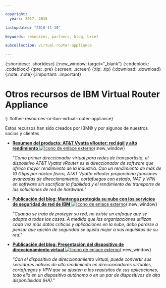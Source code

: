 ```yaml
---

copyright:
  years: 2017, 2018

lastupdated: "2018-11-10"

keywords: resources, partners, blog, brief

subcollection: virtual-router-appliance

---
```


{:shortdesc: .shortdesc}
{:new_window: target="_blank"}
{:codeblock: .codeblock}
{:pre: .pre}
{:screen: .screen}
{:tip: .tip}
{:download: .download}
{:note: .note}
{:important: .important}

# Otros recursos de IBM Virtual Router Appliance
{: #other-resources-or-ibm-virtual-router-appliance}

Estos recursos han sido creados por IBM© y por algunos de nuestros socios y clientes.

* [**Resumen del producto: AT&T Vyatta vRouter: red ágil y alto rendimiento** ![Icono de enlace externo](../../icons/launch-glyph.svg "Icono de enlace externo")](https://public.dhe.ibm.com/cloud/bluemix/network/vra/final_vyatta_product_brief_june_2018_2.pdf){:new_window}

    *"Como primer direccionador virtual para redes de transportista, el dispositivo AT&T Vyatta vRouter es el direccionador de software que ofrece mayor rendimiento de la industria. Con un rendimiento de más de 10 Gbps por núcleo físico, AT&T Vyatta vRouter proporciona funciones avanzadas de direccionamiento, cortafuegos con estado, NAT y VPN en software sin sacrificar la fiabilidad y el rendimiento del transporte de las soluciones de red de hardware."*

* [**Publicación del blog: Mantenga protegida su nube con los servicios de seguridad de red de IBM** ![Icono de enlace externo](../../icons/launch-glyph.svg "Icono de enlace externo")](https://www.ibm.com/blogs/bluemix/2017/09/keep-cloud-safe-ibm-network-security-services/){:new_window}

    *"Cuando se trata de proteger su red, no existe un enfoque que se adapte a todos los casos. A medida que las organizaciones utilizan cada vez más datos críticos y aplicaciones en la nube, debe pararse a pensar qué opción de seguridad se ajusta mejor a sus requisitos de su red."*

* [**Publicación del blog: Presentación del dispositivo de direccionamiento virtual** ![Icono de enlace externo](../../icons/launch-glyph.svg "Icono de enlace externo")](https://www.ibm.com/blogs/bluemix/2017/07/virtual-router-appliance/){:new_window}

    *"Con el dispositivo de direccionamiento virtual, puede convertir sus servidores nativos de alto rendimiento en direccionadores virtuales, cortafuegos y VPN que se ajusten a los requisitos de sus aplicaciones, todo ello en un dispositivo autónomo o en un par de dispositivos de alta disponibilidad (HA)."*
